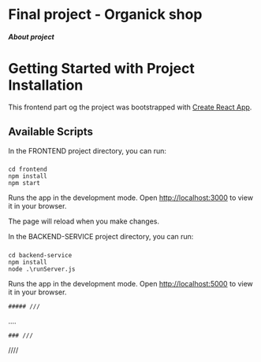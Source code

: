 # Final project - Organick shop

##### About project

# Getting Started with Project Installation

This frontend part og the project was bootstrapped with [Create React App](https://github.com/facebook/create-react-app).

## Available Scripts

In the FRONTEND project directory, you can run:
###
```
cd frontend
npm install
npm start
```
Runs the app in the development mode.
Open [http://localhost:3000](http://localhost:3000) to view it in your browser.

The page will reload when you make changes.

In the BACKEND-SERVICE project directory, you can run:
###
```
cd backend-service
npm install
node .\runServer.js 
```

Runs the app in the development mode.
Open [http://localhost:5000](http://localhost:5000) to view it in your browser.

```
##### ///
```
.... 
```
### ///
```
////
```
